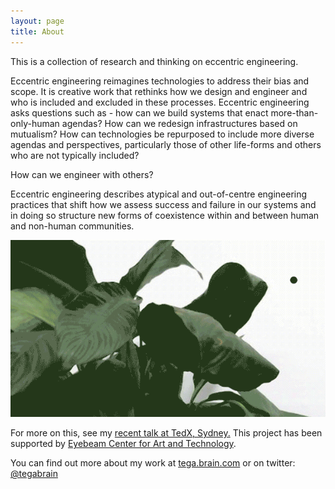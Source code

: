 ```yaml
---
layout: page
title: About
---
```



This is a collection of research and thinking on eccentric engineering.

Eccentric engineering reimagines technologies to address their bias and scope. It is creative work that rethinks how we design and engineer and who is included and excluded in these processes. Eccentric engineering asks questions such as - how can we build systems that enact more-than-only-human agendas? How can we redesign infrastructures based on mutualism? How can technologies be repurposed to include more diverse agendas and perspectives, particularly those of other life-forms and others who are not typically included?

How can we engineer with others?  

Eccentric engineering describes atypical and out-of-centre engineering practices that shift how we assess success and failure in our systems and in doing so structure new forms of coexistence within and between human and non-human communities.

<img src="https://github.com/eccentricengineering/eccentricengineering.github.io/blob/master/images/about/exhibitionPic-13.jpg?raw=true" alt="alt text" width="600px">

For more on this, see my [recent talk at TedX, Sydney.](http://tedxsydney.com/site/item.cfm?item=FBB5B44FE8EFD26F716D09953F099D56) This project has been supported by [Eyebeam Center for Art and Technology](http://eyebeam.org/).

You can find out more about my work at [tega.brain.com](http://tegabrain.com/) or on twitter: [@tegabrain](http://twitter.com/tegabrain)
